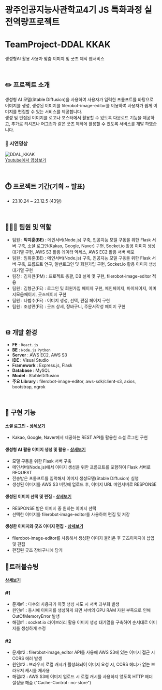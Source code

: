 # 광주인공지능사관학교4기 JS 특화과정 실전역량프로젝트
# TeamProject-DDAL KKAK
생성형AI 활용 사용자 맞춤 이미지 및 굿즈 제작 웹서비스

<br/>



## ✏️ 프로젝트 소개
생성형 AI 모델(Stable Diffusion)을 사용하여 사용자가 입력한 프롬프트를 바탕으로 이미지를 생성,
생성된 이미지를 filerobot-image-editor를 이용하여 사용자가 쉽게 이미지를 편집할 수 있는 서비스를 제공합니다.<br/>
생성 및 편집된 이미지를 로고나 포스터에서 활용할 수 있도록 다운로드 기능을 제공하고, 추가로 티셔츠나 머그컵과 같은
굿즈 제작에 활용할 수 있도록 서비스를 개발 하였습니다.
### 🎥 시연영상
![DDAL_KKAK](https://github.com/asdfgl98/Project-DDAL_KKAK/assets/83624652/814e4fa9-2e5d-4315-96e1-bd58f05492ce) <br/>
<a href="https://youtu.be/V_4yccnQbY4">Youtube에서 영상보기</a>

<br/>

## ⏱️ 프로젝트 기간(기획 ~ 발표)
* 23.10.24 ~ 23.12.5 (43일)

<br/>

## 🧑‍🤝‍🧑 팀원 및 역할
* 팀원 : **박지훈(BE)** : 메인서버(Node.js) 구축, 인공지능 모델 구동을 위한 Flask 서버 구축, 소셜 로그인(Kakao, Google, Naver) 구현, Socket.io 활용 이미지 생성 대기열 구현, AWS S3 활용 데이터 엑세스, AWS EC2 활용 서버 배포
* 팀원 : 임휘훈(BE) : 메인서버(Node.js) 구축, 인공지능 모델 구동을 위한 Flask 서버 구축, 프롬프트 연구, 일반로그인 및 회원가입 구현, Socket.io 활용 이미지 생성 대기열 구현
* 팀장 : 김지원(PM) : 프로젝트 총괄, DB 설계 및 구현, filerobot-image-editor 적용
* 팀원 : 김형균(FE) : 로그인 및 회원가입 페이지 구현, 메인페이지, 마이페이지, 이미지모음페이지, 굿즈페이지 구현
* 팀원 : 나범수(FE) : 이미지 생성, 선택, 편집 페이지 구현
* 팀원 : 조성민(FE) : 굿즈 상세, 장바구니, 주문서작성 페이지 구현

<br/>

## ⚙️ 개발 환경
- **FE** : `React.js`
- **BE** : `Node.js` `Python`
- **Server** : AWS EC2, AWS S3
- **IDE** : Visual Studio
- **Framework** : Express.js, Flask
- **Database** : MySQL
- **Model** : StableDiffusion
- **주요 Library** : filerobot-image-editor, aws-sdk/client-s3, axios, bootstrap, ngrok

<br/>

## 📌 구현 기능

#### 소셜 로그인 - <a href="https://github.com/asdfgl98/Project-DDAL_KKAK/wiki/1.-%EC%86%8C%EC%85%9C%EB%A1%9C%EA%B7%B8%EC%9D%B8" target="_blank" rel="noopener">상세보기</a>
- Kakao, Google, Naver에서 제공하는 REST API를 활용한 소셜 로그인 구현

#### 생성형 AI 활용 이미지 생성 및 활용 - <a href="https://github.com/asdfgl98/Project-DDAL_KKAK/wiki/2.-%EC%83%9D%EC%84%B1%ED%98%95-AI-%ED%99%9C%EC%9A%A9-%EC%9D%B4%EB%AF%B8%EC%A7%80-%EC%83%9D%EC%84%B1-%EB%B0%8F-%ED%99%9C%EC%9A%A9" target="_blank">상세보기</a>
- 모델 구동을 위한 Flask 서버 구축
- 메인서버(Node.js)에서 이미지 생성을 위한 프롬프트를 포함하여 Flask 서버로 REQUEST
- 전송받은 프롬프트를 입력해서 이미지 생성모델(Stable Diffusion) 실행
- 생성된 이미지를 AWS S3 버킷에 업로드 후, 이미지 URL 메인서버로 RESPONSE

#### 생성된 이미지 선택 및 편집 - <a href="https://github.com/asdfgl98/Project-DDAL_KKAK/wiki/3.-%EC%83%9D%EC%84%B1%EB%90%9C-%EC%9D%B4%EB%AF%B8%EC%A7%80-%EC%84%A0%ED%83%9D-%EB%B0%8F-%ED%8E%B8%EC%A7%91" target="_blank">상세보기</a>
- RESPONSE 받은 이미지 중 원하는 이미지 선택
- 선택한 이미지를 filerobot-image-editor를 사용하여 편집 및 저장

#### 생성한 이미지와 굿즈 이미지 편집 - <a href="https://github.com/asdfgl98/Project-DDAL_KKAK/wiki/4.-%EC%83%9D%EC%84%B1%ED%95%9C-%EC%9D%B4%EB%AF%B8%EC%A7%80%EC%99%80-%EA%B5%BF%EC%A6%88-%EC%9D%B4%EB%AF%B8%EC%A7%80-%ED%8E%B8%EC%A7%91" target="_blank">상세보기</a>
- filerobot-image-editor를 사용해서 생성한 이미지 불러온 후 굿즈이미지에 삽입 및 편집
- 편집된 굿즈 장바구니에 담기


## 🚫트러블슈팅
#### <a href="https://github.com/asdfgl98/Project-DDAL_KKAK/wiki/5.-%ED%8A%B8%EB%9F%AC%EB%B8%94-%EC%8A%88%ED%8C%85" target="_blank">상세보기</a>
### #1 
- 문제#1 : 다수의 사용자가 이밎 생성 시도 시 서버 과부화 발생
- 원인#1 : 동시에 이미지를 생성하게 되면 서버의 GPU RAM 자원 부족으로 인해 OutOfMemoryError 발생
- 해결#1 : socket.io 라이브러리 활용 이미지 생성 대기열을 구축하여 순서대로 이미지를 생성하게 수정

### #2
- 문제#2 : filerobot-image_editor API를 사용해 AWS S3에 있는 이미지 접근 시 CORS 에러 발생
- 원인#2 : 브라우저 로컬 캐시가 활성화되어 이미지 요청 시, CORS 헤더가 없는 브라우저 캐시를 재사용
- 해결#2 : AWS S3에 이미지 업로드 시 로컬 캐시를 사용하지 않도록 HTTP 헤더 설정을 해줌 ("Cache-Control : no-store")
